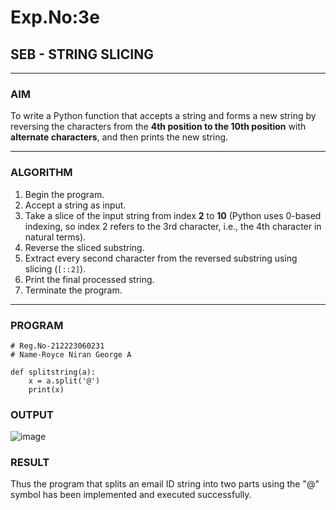 # Exp.No:3e
## SEB - STRING SLICING

---

### AIM  
To write a Python function that accepts a string and forms a new string by reversing the characters from the **4th position to the 10th position** with **alternate characters**, and then prints the new string.

---

### ALGORITHM

1. Begin the program.  
2. Accept a string as input.  
3. Take a slice of the input string from index **2** to **10** (Python uses 0-based indexing, so index 2 refers to the 3rd character, i.e., the 4th character in natural terms).  
4. Reverse the sliced substring.  
5. Extract every second character from the reversed substring using slicing (`[::2]`).  
6. Print the final processed string.  
7. Terminate the program.

---

### PROGRAM

```
# Reg.No-212223060231
# Name-Royce Niran George A

def splitstring(a):
    x = a.split('@')
    print(x)

```

### OUTPUT
![image](https://github.com/user-attachments/assets/81e03f0c-9a0d-4811-afa9-f56ea4d0e55b)


### RESULT
Thus the program that splits an email ID string into two parts using the "@" symbol has been implemented and executed successfully.
